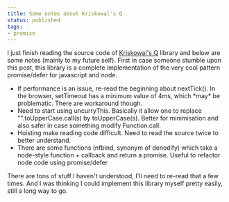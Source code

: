 ```yaml
---
title: Some notes about Kriskowal's Q
status: published
tags:
- promise
---
```


I just finish reading the source code of <a href="https://github.com/kriskowal/q">Kriskowal's Q</a> library and below are some notes (mainly to my future self).
First in case someone stumble upon this post, this library is a complete implementation of the very cool pattern promise/defer for javascript and node.
<ul>
	<li>If performance is an issue, re-read the beginning about nextTick(). In the browser, setTimeout has a minimum value of 4ms, which *may* be problematic. There are workaround though.</li>
	<li>Need to start using uncurryThis. Basically it allow one to replace "".toUpperCase.call(s) by toUpperCase(s). Better for minimisation and also safer in case something modify Function.call.</li>
	<li>Hoisting make reading code difficult. Need to read the source twice to better understand.</li>
	<li>There are some functions (nfbind, synonym of denodify) which take a node-style function + callback and return a promise. Useful to refactor node code using promise/defer</li>
</ul>
There are tons of stuff I haven't understood, I'll need to re-read that a few times. And I was thinking I could implement this library myself pretty easily, still a long way to go.
